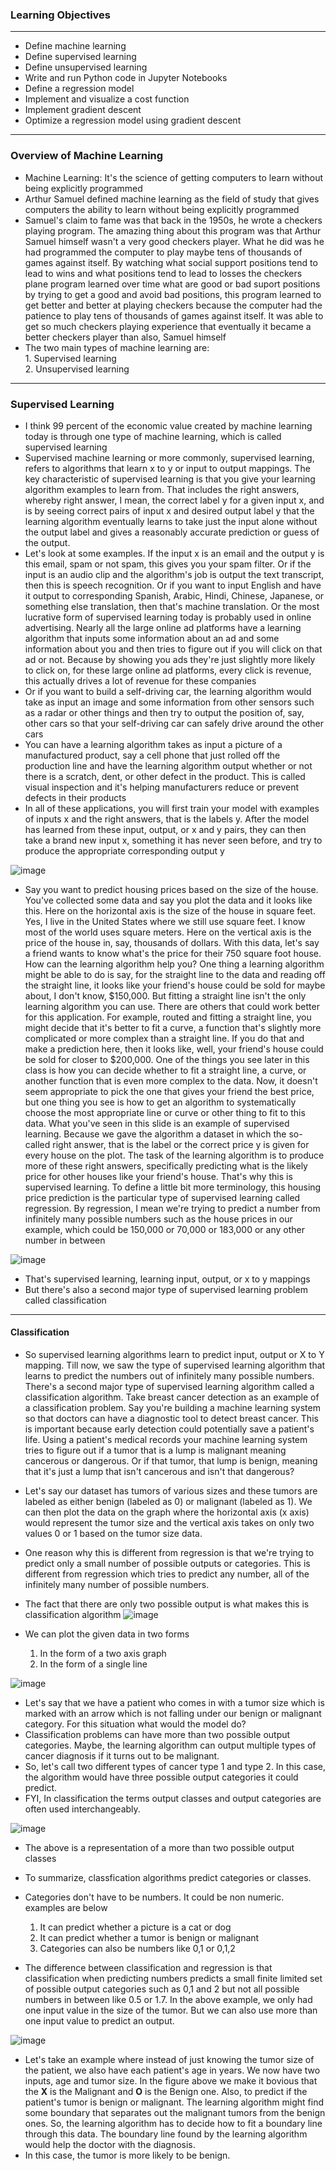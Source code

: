 ### Learning Objectives
---

- Define machine learning
- Define supervised learning
- Define unsupervised learning
- Write and run Python code in Jupyter Notebooks
- Define a regression model
- Implement and visualize a cost function
- Implement gradient descent
- Optimize a regression model using gradient descent

___

### Overview of Machine Learning

- Machine Learning: It's the science of getting computers to learn without being explicitly programmed
- Arthur Samuel defined machine learning as the field of study that gives computers the ability to learn without being explicitly programmed
- Samuel's claim to fame was that back in the 1950s, he wrote a checkers playing program. The amazing thing about this program was that Arthur Samuel himself wasn't a very good checkers player. What he did was he had programmed the computer to play maybe tens of thousands of games against itself. By watching what social support positions tend to lead to wins and what positions tend to lead to losses the checkers plane program learned over time what are good or bad suport positions by trying to get a good and avoid bad positions, this program learned to get better and better at playing checkers because the computer had the patience to play tens of thousands of games against itself. It was able to get so much checkers playing experience that eventually it became a better checkers player than also, Samuel himself
- The two main types of machine learning are: </br> 1. Supervised learning </br> 2. Unsupervised learning
---

### Supervised Learning

- I think 99 percent of the economic value created by machine learning today is through one type of machine learning, which is called supervised learning
- Supervised machine learning or more commonly, supervised learning, refers to algorithms that learn x to y or input to output mappings. The key characteristic of supervised learning is that you give your learning algorithm examples to learn from. That includes the right answers, whereby right answer, I mean, the correct label y for a given input x, and is by seeing correct pairs of input x and desired output label y that the learning algorithm eventually learns to take just the input alone without the output label and gives a reasonably accurate prediction or guess of the output.
- Let's look at some examples. If the input x is an email and the output y is this email, spam or not spam, this gives you your spam filter. Or if the input is an audio clip and the algorithm's job is output the text transcript, then this is speech recognition. Or if you want to input English and have it output to corresponding Spanish, Arabic, Hindi, Chinese, Japanese, or something else translation, then that's machine translation. Or the most lucrative form of supervised learning today is probably used in online advertising. Nearly all the large online ad platforms have a learning algorithm that inputs some information about an ad and some information about you and then tries to figure out if you will click on that ad or not. Because by showing you ads they're just slightly more likely to click on, for these large online ad platforms, every click is revenue, this actually drives a lot of revenue for these companies
- Or if you want to build a self-driving car, the learning algorithm would take as input an image and some information from other sensors such as a radar or other things and then try to output the position of, say, other cars so that your self-driving car can safely drive around the other cars
- You can have a learning algorithm takes as input a picture of a manufactured product, say a cell phone that just rolled off the production line and have the learning algorithm output whether or not there is a scratch, dent, or other defect in the product. This is called visual inspection and it's helping manufacturers reduce or prevent defects in their products
- In all of these applications, you will first train your model with examples of inputs x and the right answers, that is the labels y. After the model has learned from these input, output, or x and y pairs, they can then take a brand new input x, something it has never seen before, and try to produce the appropriate corresponding output y

![image](https://github.com/user-attachments/assets/f1cd43a7-1e5e-4707-abf8-5fa05e460811)

- Say you want to predict housing prices based on the size of the house. You've collected some data and say you plot the data and it looks like this. Here on the horizontal axis is the size of the house in square feet. Yes, I live in the United States where we still use square feet. I know most of the world uses square meters. Here on the vertical axis is the price of the house in, say, thousands of dollars. With this data, let's say a friend wants to know what's the price for their 750 square foot house. How can the learning algorithm help you? One thing a learning algorithm might be able to do is say, for the straight line to the data and reading off the straight line, it looks like your friend's house could be sold for maybe about, I don't know, $150,000. But fitting a straight line isn't the only learning algorithm you can use. There are others that could work better for this application. For example, routed and fitting a straight line, you might decide that it's better to fit a curve, a function that's slightly more complicated or more complex than a straight line. If you do that and make a prediction here, then it looks like, well, your friend's house could be sold for closer to $200,000. One of the things you see later in this class is how you can decide whether to fit a straight line, a curve, or another function that is even more complex to the data. Now, it doesn't seem appropriate to pick the one that gives your friend the best price, but one thing you see is how to get an algorithm to systematically choose the most appropriate line or curve or other thing to fit to this data. What you've seen in this slide is an example of supervised learning. Because we gave the algorithm a dataset in which the so-called right answer, that is the label or the correct price y is given for every house on the plot. The task of the learning algorithm is to produce more of these right answers, specifically predicting what is the likely price for other houses like your friend's house. That's why this is supervised learning. To define a little bit more terminology, this housing price prediction is the particular type of supervised learning called regression. By regression, I mean we're trying to predict a number from infinitely many possible numbers such as the house prices in our example, which could be 150,000 or 70,000 or 183,000 or any other number in between

![image](https://github.com/user-attachments/assets/423e7893-b4f9-4b53-ae2a-d6d9e2c37d4e)

- That's supervised learning, learning input, output, or x to y mappings
- But there's also a second major type of supervised learning problem called classification
---

#### Classification
- So supervised learning algorithms learn to predict input, output or X to Y mapping. Till now, we saw the type of supervised learning algorithm that learns to predict the numbers out of infinitely many possible numbers. There's a second major type of supervised learning algorithm called a classification algorithm. Take breast cancer detection as an example of a classification problem. Say you're building a machine learning system so that doctors can have a diagnostic tool to detect breast cancer. This is important because early detection could potentially save a patient's life. Using a patient's medical records your machine learning system tries to figure out if a tumor that is a lump is malignant meaning cancerous or dangerous. Or if that tumor, that lump is benign, meaning that it's just a lump that isn't cancerous and isn't that dangerous?
- Let's say our dataset has tumors of various sizes and these tumors are labeled as either benign (labeled as 0) or malignant (labeled as 1). We can then plot the data on the graph where the horizontal axis (x axis) would represent the tumor size and the vertical axis takes on only two values 0 or 1 based on the tumor size data.
- One reason why this is different from regression is that we're trying to predict only a small number of possible outputs or categories. This is different from regression which tries to predict any number, all of the infinitely many number of possible numbers.
- The fact that there are only two possible output is what makes this is classification algorithm
![image](https://github.com/user-attachments/assets/327c797b-5fd5-43d9-8704-8cab088fc336)

- We can plot the given data in two forms
  1. In the form of a two axis graph
  2. In the form of a single line
     
![image](https://github.com/user-attachments/assets/cd03aa14-6544-48cc-b0ee-8048d91f8200)

- Let's say that we have a patient who comes in with a tumor size which is marked with an arrow which is not falling under our benign or malignant category. For this situation what would the model do?
- Classification problems can have more than two possible output categories. Maybe, the learning algorithm can output multiple types of cancer diagnosis if it turns out to be malignant.
- So, let's call two different types of cancer type 1 and type 2. In this case, the algorithm would have three possible output categories it could predict.
- FYI, In classification the terms output classes and output categories are often used interchangeably.

![image](https://github.com/user-attachments/assets/ceb80aa6-aa10-4921-8561-2e75956cf74d)

- The above is a representation of a more than two possible output classes
- To summarize, classfication algorithms predict categories or classes.
- Categories don't have to be numbers. It could be non numeric. examples are below
  1. It can predict whether a picture is a cat or dog
  2. It can predict whether a tumor is benign or malignant
  3. Categories can also be numbers like 0,1 or 0,1,2
 
- The difference between classification and regression is that classification when predicting numbers predicts a small finite limited set of possible output categories such as 0,1 and 2 but not all possible numbers in between like 0.5 or 1.7. In the above example, we only had one input value in the size of the tumor. But we can also use more than one input value to predict an output.

![image](https://github.com/user-attachments/assets/87d27fa0-a11a-4595-ba20-821f34907972)

- Let's take an example where instead of just knowing the tumor size of the patient, we also have each patient's age in years. We now have two inputs, age and tumor size. In the figure above we make it bovious that the **X** is the Malignant and **O** is the Benign one. Also, to predict if the patient's tumor is benign or malignant. The learning algorithm might find some boundary that separates out the malignant tumors from the benign ones. So, the learning algorithm has to decide how to fit a boundary line through this data. The boundary line found by the learning algorithm would help the doctor with the diagnosis.
- In this case, the tumor is more likely to be benign. 
